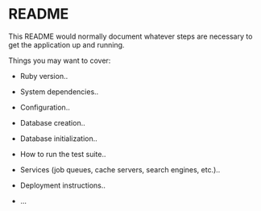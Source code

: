 # README

This README would normally document whatever steps are necessary to get the
application up and running.

Things you may want to cover:

* Ruby version..

* System dependencies..

* Configuration..

* Database creation..

* Database initialization..

* How to run the test suite..

* Services (job queues, cache servers, search engines, etc.)..

* Deployment instructions..

* ...
